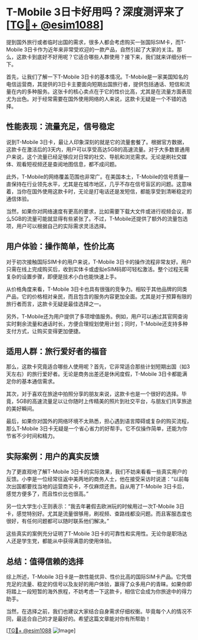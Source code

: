 # T-Mobile 3日卡好用吗？深度测评来了[[TG💪+ @esim1088](https://t.me/s/esim1088)]

提到国外旅行或者临时出国的需求，很多人都会考虑购买一张国际SIM卡，而T-Mobile 3日卡作为近年来非常受欢迎的一款产品，自然引起了大家的关注。那么，这款卡到底好不好用呢？它适合哪些人群使用？接下来，我们就来详细分析一下。

首先，让我们了解一下T-Mobile 3日卡的基本情况。T-Mobile是一家美国知名的电信运营商，其提供的3日卡主要面向短期出国旅行者，提供包括通话、短信和流量在内的多种服务。这张卡的核心卖点在于它的性价比高，尤其是在流量方面表现尤为出色。对于经常需要在国外使用网络的人来说，这款卡无疑是一个不错的选择。

## 性能表现：流量充足，信号稳定

说到T-Mobile 3日卡，最让人印象深刻的就是它的流量套餐了。根据官方数据，这款卡在激活后的3天内，用户可以享受高达5GB的高速流量。对于大多数普通用户来说，这个流量已经足够应对日常的社交、导航和浏览需求。无论是刷社交媒体、观看短视频还是查阅地图信息，都不成问题。

此外，T-Mobile的网络覆盖范围也非常广。在美国本土，T-Mobile的信号质量一直保持在行业领先水平，尤其是在城市地区，几乎不存在信号盲区的问题。这意味着，当你在国外使用这款卡时，无论是打电话还是发短信，都能享受到清晰稳定的通信体验。

当然，如果你对网络速度有更高的要求，比如需要下载大文件或进行视频会议，那么5GB的流量可能就显得有些紧张了。不过，T-Mobile还提供了额外的流量包选项，用户可以根据自己的实际需求灵活选择。

## 用户体验：操作简单，性价比高

对于初次接触国际SIM卡的用户来说，T-Mobile 3日卡的操作流程非常友好。用户只需在线上完成购买后，收到实体卡或虚拟eSIM码即可轻松激活。整个过程无需复杂的设置步骤，即便是技术小白也能快速上手。

从价格角度来看，T-Mobile 3日卡也具有很强的竞争力。相较于其他品牌的同类产品，它的价格相对亲民，而且包含的服务内容更加全面。尤其是对于预算有限的旅行者而言，这款卡无疑是最佳选择之一。

另外，T-Mobile还为用户提供了多项增值服务。例如，用户可以通过其官网查询实时剩余流量和通话时长，方便合理规划使用计划；同时，T-Mobile还支持多种支付方式，让购买变得更加便捷。

## 适用人群：旅行爱好者的福音

那么，这款卡究竟适合哪些人使用呢？首先，它非常适合那些计划短期出国（如3天左右）的旅行爱好者。无论是商务出差还是休闲度假，T-Mobile 3日卡都能满足你的基本通信需求。

其次，对于喜欢在旅途中拍照分享的朋友来说，这款卡也是一个很好的选择。毕竟，5GB的高速流量足以让你随时上传精美的照片到社交平台，与朋友们共享旅途的美好瞬间。

最后，如果你对国外的网络环境不太熟悉，担心遇到语言障碍或复杂的购买流程，那么T-Mobile 3日卡无疑是一个省心省力的好帮手。它不仅操作简单，还能为你节省不少时间和精力。

## 实际案例：用户的真实反馈

为了更直观地了解T-Mobile 3日卡的实际效果，我们不妨来看看一些真实用户的反馈。小李是一位经常往返中美两地的商务人士，他在接受采访时说道：“以前每次出国都要找当地的运营商买卡，不仅麻烦还贵。自从用了T-Mobile 3日卡后，感觉方便多了，而且性价比也很高。”

另一位大学生小王则表示：“我去年暑假去欧洲玩的时候用过一次T-Mobile 3日卡，感觉特别好。尤其是流量很够用，刷视频、查路线都没问题。而且客服态度也很好，有任何问题都可以随时联系他们解决。”

这些真实的案例充分证明了T-Mobile 3日卡的可靠性和实用性。无论你是职场达人还是学生党，都能从中获得满意的使用体验。

## 总结：值得信赖的选择

综上所述，T-Mobile 3日卡是一款性能优异、性价比高的国际SIM卡产品。它凭借充足的流量、稳定的信号以及友好的用户体验，赢得了众多用户的青睐。如果你即将踏上一段短暂的海外旅程，不妨考虑一下这款卡，相信它会成为你旅途中的得力助手。

当然，在选择之前，我们也建议大家结合自身需求仔细权衡。毕竟每个人的情况不同，最适合自己的才是最好的。希望这篇文章能对你有所帮助！

[[TG💪+ @esim1088](https://t.me/s/esim1088) ![Image](https://i.postimg.cc/4NQfJmqS/Snipaste-2025-05-13-00-14-12.png)]